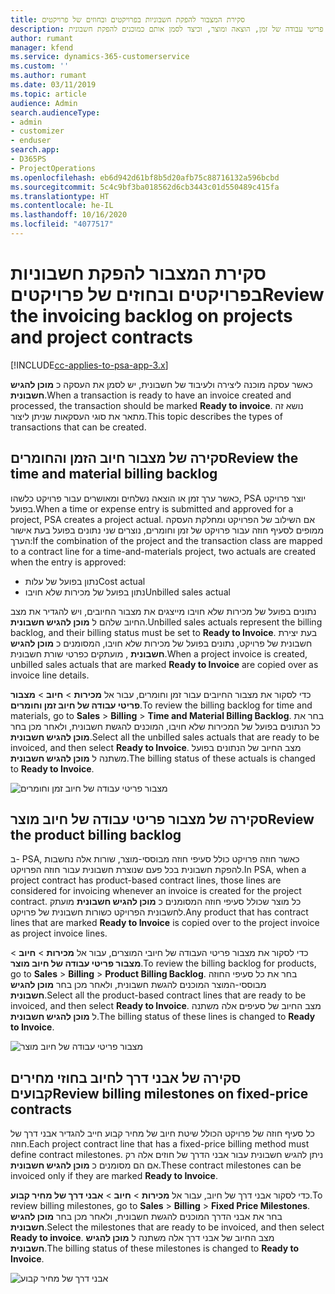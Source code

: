 ```yaml
---
title: סקירת המצבור להפקת חשבוניות בפרויקטים ובחוזים של פרויקטים
description: נושא זה מספק מידע המתאר כיצד לסקור מצבורי פריטי עבודה של זמן, הוצאה ומוצר, וכיצד לסמן אותם כמוכנים להפקת חשבונית.
author: rumant
manager: kfend
ms.service: dynamics-365-customerservice
ms.custom: ''
ms.author: rumant
ms.date: 03/11/2019
ms.topic: article
audience: Admin
search.audienceType:
- admin
- customizer
- enduser
search.app:
- D365PS
- ProjectOperations
ms.openlocfilehash: eb6d942d61bf8b5d20afb75c88716132a596bcbd
ms.sourcegitcommit: 5c4c9bf3ba018562d6cb3443c01d550489c415fa
ms.translationtype: HT
ms.contentlocale: he-IL
ms.lasthandoff: 10/16/2020
ms.locfileid: "4077517"
---
```

# <a name="review-the-invoicing-backlog-on-projects-and-project-contracts"></a><span data-ttu-id="bb721-103">סקירת המצבור להפקת חשבוניות בפרויקטים ובחוזים של פרויקטים</span><span class="sxs-lookup"><span data-stu-id="bb721-103">Review the invoicing backlog on projects and project contracts</span></span>

[!INCLUDE[cc-applies-to-psa-app-3.x](../includes/cc-applies-to-psa-app-3x.md)]

<span data-ttu-id="bb721-104">כאשר עסקה מוכנה ליצירה ולעיבוד של חשבונית, יש לסמן את העסקה כ **מוכן להגיש חשבונית**.</span><span class="sxs-lookup"><span data-stu-id="bb721-104">When a transaction is ready to have an invoice created and processed, the transaction should be marked **Ready to invoice**.</span></span> <span data-ttu-id="bb721-105">נושא זה מתאר את סוגי העסקאות שניתן ליצור.</span><span class="sxs-lookup"><span data-stu-id="bb721-105">This topic describes the types of transactions that can be created.</span></span>

## <a name="review-the-time-and-material-billing-backlog"></a><span data-ttu-id="bb721-106">סקירה של מצבור חיוב הזמן והחומרים</span><span class="sxs-lookup"><span data-stu-id="bb721-106">Review the time and material billing backlog</span></span>

<span data-ttu-id="bb721-107">כאשר ערך זמן או הוצאה נשלחים ומאושרים עבור פרויקט כלשהו, PSA יוצר פרויקט בפועל.</span><span class="sxs-lookup"><span data-stu-id="bb721-107">When a time or expense entry is submitted and approved for a project, PSA creates a project actual.</span></span> <span data-ttu-id="bb721-108">אם השילוב של הפרויקט ומחלקת העסקה ממופים לסעיף חוזה עבור פרויקט של זמן וחומרים, נוצרים שני נתונים בפועל בעת אישור הערך:</span><span class="sxs-lookup"><span data-stu-id="bb721-108">If the combination of the project and the transaction class are mapped to a contract line for a time-and-materials project, two actuals are created when the entry is approved:</span></span>

- <span data-ttu-id="bb721-109">נתון בפועל של עלות</span><span class="sxs-lookup"><span data-stu-id="bb721-109">Cost actual</span></span> 
- <span data-ttu-id="bb721-110">נתון בפועל של מכירות שלא חויבו</span><span class="sxs-lookup"><span data-stu-id="bb721-110">Unbilled sales actual</span></span>

<span data-ttu-id="bb721-111">נתונים בפועל של מכירות שלא חויבו מייצגים את מצבור החיובים, ויש להגדיר את מצב החיוב שלהם ל **מוכן להגיש חשבונית**.</span><span class="sxs-lookup"><span data-stu-id="bb721-111">Unbilled sales actuals represent the billing backlog, and their billing status must be set to **Ready to Invoice**.</span></span> <span data-ttu-id="bb721-112">בעת יצירת חשבונית של פרויקט, נתונים בפועל של מכירות שלא חויבו, המסומנים כ **מוכן להגיש חשבונית** , מועתקים כפרטי שורת חשבונית.</span><span class="sxs-lookup"><span data-stu-id="bb721-112">When a project invoice is created, unbilled sales actuals that are marked **Ready to Invoice** are copied over as invoice line details.</span></span>

<span data-ttu-id="bb721-113">כדי לסקור את מצבור החיובים עבור זמן וחומרים, עבור אל **מכירות** \> **חיוב** \> **מצבור פריטי עבודה של חיוב זמן וחומרים‬**.</span><span class="sxs-lookup"><span data-stu-id="bb721-113">To review the billing backlog for time and materials, go to **Sales** \> **Billing** \> **Time and Material Billing Backlog**.</span></span> <span data-ttu-id="bb721-114">בחר את כל הנתונים בפועל של המכירות שלא חויבו, המוכנים להגשת חשבונית, ולאחר מכן בחר **מוכן להגיש חשבונית**.</span><span class="sxs-lookup"><span data-stu-id="bb721-114">Select all the unbilled sales actuals that are ready to be invoiced, and then select **Ready to Invoice**.</span></span> <span data-ttu-id="bb721-115">מצב החיוב של הנתונים בפועל משתנה ל **מוכן להגיש חשבונית**.</span><span class="sxs-lookup"><span data-stu-id="bb721-115">The billing status of these actuals is changed to **Ready to Invoice**.</span></span>

![מצבור פריטי עבודה של חיוב זמן וחומרים](media/TMBacklog.png)

## <a name="review-the-product-billing-backlog"></a><span data-ttu-id="bb721-117">סקירה של מצבור פריטי עבודה של חיוב מוצר</span><span class="sxs-lookup"><span data-stu-id="bb721-117">Review the product billing backlog</span></span>

<span data-ttu-id="bb721-118">ב- PSA, כאשר חוזה פרויקט כולל סעיפי חוזה מבוססי-מוצר, שורות אלה נחשבות להפקת חשבונית בכל פעם שנוצרת חשבונית עבור חוזה הפרויקט.</span><span class="sxs-lookup"><span data-stu-id="bb721-118">In PSA, when a project contract has product-based contract lines, those lines are considered for invoicing whenever an invoice is created for the project contract.</span></span> <span data-ttu-id="bb721-119">כל מוצר שכולל סעיפי חוזה המסומנים כ **מוכן להגיש חשבונית** מועתק לחשבונית הפרויקט כשורות חשבונית של פרויקט.</span><span class="sxs-lookup"><span data-stu-id="bb721-119">Any product that has contract lines that are marked **Ready to Invoice** is copied over to the project invoice as project invoice lines.</span></span>

<span data-ttu-id="bb721-120">כדי לסקור את מצבור פריטי העבודה של חיובי המוצרים, עבור אל **מכירות** \> **חיוב** \> **מצבור פריטי עבודה של חיוב מוצר‬**.</span><span class="sxs-lookup"><span data-stu-id="bb721-120">To review the billing backlog for products, go to **Sales** \> **Billing** \> **Product Billing Backlog**.</span></span> <span data-ttu-id="bb721-121">בחר את כל סעיפי החוזה מבוססי-המוצר המוכנים להגשת חשבונית, ולאחר מכן בחר **מוכן להגיש חשבונית**.</span><span class="sxs-lookup"><span data-stu-id="bb721-121">Select all the product-based contract lines that are ready to be invoiced, and then select **Ready to Invoice**.</span></span> <span data-ttu-id="bb721-122">מצב החיוב של סעיפים אלה משתנה ל **מוכן להגיש חשבונית**.</span><span class="sxs-lookup"><span data-stu-id="bb721-122">The billing status of these lines is changed to **Ready to Invoice**.</span></span>

![מצבור פריטי עבודה של חיוב מוצר](media/ProductBacklog.png)

## <a name="review-billing-milestones-on-fixed-price-contracts"></a><span data-ttu-id="bb721-124">סקירה של אבני דרך לחיוב בחוזי מחירים קבועים</span><span class="sxs-lookup"><span data-stu-id="bb721-124">Review billing milestones on fixed-price contracts</span></span>

<span data-ttu-id="bb721-125">כל סעיף חוזה של פרויקט הכולל שיטת חיוב של מחיר קבוע חייב להגדיר אבני דרך של חוזה.</span><span class="sxs-lookup"><span data-stu-id="bb721-125">Each project contract line that has a fixed-price billing method must define contract milestones.</span></span> <span data-ttu-id="bb721-126">ניתן להגיש חשבונית עבור אבני הדרך של חוזים אלה רק אם הם מסומנים כ **מוכן להגיש חשבונית**.</span><span class="sxs-lookup"><span data-stu-id="bb721-126">These contract milestones can be invoiced only if they are marked **Ready to Invoice**.</span></span> 

<span data-ttu-id="bb721-127">כדי לסקור אבני דרך של חיוב, עבור אל **מכירות** \> **חיוב** \> **אבני דרך של מחיר קבוע‬**.</span><span class="sxs-lookup"><span data-stu-id="bb721-127">To review billing milestones, go to **Sales** \> **Billing** \> **Fixed Price Milestones**.</span></span> <span data-ttu-id="bb721-128">בחר את אבני הדרך המוכנים להגשת חשבונית, ולאחר מכן בחר **מוכן להגיש חשבונית**.</span><span class="sxs-lookup"><span data-stu-id="bb721-128">Select the milestones that are ready to be invoiced, and then select **Ready to invoice**.</span></span> <span data-ttu-id="bb721-129">מצב החיוב של אבני דרך אלה משתנה ל **מוכן להגיש חשבונית**.</span><span class="sxs-lookup"><span data-stu-id="bb721-129">The billing status of these milestones is changed to **Ready to Invoice**.</span></span>

![אבני דרך של מחיר קבוע](media/FPBacklog.png)
